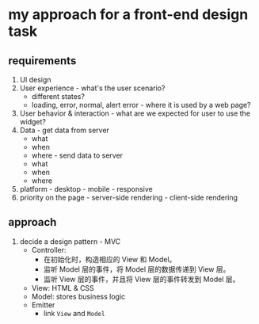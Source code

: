 # my approach for a front-end design task

## requirements
  1. UI design
  2. User experience
    - what's the user scenario?
      - different states?
      - loading, error, normal, alert error
    - where it is used by a web page?
  3. User behavior & interaction
    - what are we expected for user to use the widget?
  3. Data
    - get data from server
      - what
      - when
      - where
    - send data to server
      - what
      - when
      - where
  4. platform
    - desktop
    - mobile
    - responsive
  5. priority on the page
    - server-side rendering
    - client-side rendering

## approach
  1. decide a design pattern
    - MVC
      - Controller:
        - 在初始化时，构造相应的 View 和 Model。
        - 监听 Model 层的事件，将 Model 层的数据传递到 View 层。
        - 监听 View 层的事件，并且将 View 层的事件转发到 Model 层。
      - View: HTML & CSS
      - Model: stores business logic
      - Emitter
        - link `View` and  `Model`
